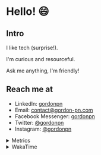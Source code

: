 # Hello! 😄

## Intro

I like tech (surprise!).

I'm curious and resourceful.

Ask me anything, I'm friendly!

## Reach me at

- LinkedIn: [gordonpn](https://www.linkedin.com/in/gordonpn/)
- Email: [contact@gordon-pn.com](mailto:contact@gordon-pn.com)
- Facebook Messenger: [gordonpn](https://www.messenger.com/t/Gordonpn)
- Twitter: [@gordonpn](https://twitter.com/Gordonpn)
- Instagram: [@gordonpn](https://www.instagram.com/gordonpn/)

<details>
  <summary>Metrics</summary>

  <img align="center" src="https://github.com/gordonpn/gordonpn/blob/master/github-metrics.svg" alt="GitHub Metrics">

</details>

<details>
  <summary>WakaTime</summary>

  <!--START_SECTION:waka-->
📊 **This Week I Spent My Time On** 

```text
💬 Programming Languages: 
Java                     4 hrs 31 mins       ██████████████░░░░░░░░░░░   56.19 % 
TypeScript               1 hr 1 min          ███░░░░░░░░░░░░░░░░░░░░░░   12.66 % 
Brazil Dependency Config 59 mins             ███░░░░░░░░░░░░░░░░░░░░░░   12.32 % 
JSON                     32 mins             ██░░░░░░░░░░░░░░░░░░░░░░░   06.67 % 
LOMBOK_CONFIG            17 mins             █░░░░░░░░░░░░░░░░░░░░░░░░   03.67 % 

🔥 Editors: 
Intellijidea             8 hrs               █████████████████████████   99.63 % 
VS Code                  1 min               ░░░░░░░░░░░░░░░░░░░░░░░░░   00.37 % 
```


 Last Updated on 12/06/2024 10:20:43 UTC
<!--END_SECTION:waka-->
</details>
